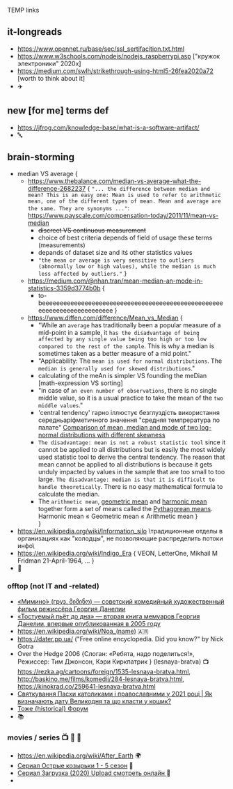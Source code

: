 TEMP links 
## it-longreads 

- https://www.opennet.ru/base/sec/ssl_sertifacition.txt.html
- https://www.w3schools.com/nodejs/nodejs_raspberrypi.asp ["кружок электроники" 2020х]
- https://medium.com/swlh/strikethrough-using-html5-26fea2020a72 [worth to think about it]
- ✈️

## new [for me] terms def

- https://jfrog.com/knowledge-base/what-is-a-software-artifact/
- 🔤

## brain-storming 

- median VS average { 
  - https://www.thebalance.com/median-vs-average-what-the-difference-2682237 {
    `"... the difference between median and mean? This is an easy one: Mean is used to refer to arithmetic mean, one of the different types of mean. Mean and average are the same. They are synonyms ..."`: https://www.payscale.com/compensation-today/2011/11/mean-vs-median
    - ~~discreet VS continuous measurement~~
    - choice of best criteria depends of field of usage these terms (measurements)
    - depands of dataset size and itś other statistics values
    - `"the mean or average is very sensitive to outliers (abnormally low or high values), while the median is much less affected by outliers."`
  }
  - https://medium.com/@nhan.tran/mean-median-an-mode-in-statistics-3359d3774b0b {
    - to-beeeeeeeeeeeeeeeeeeeeeeeeeeeeeeeeeeeeeeeeeeeeeeeeeeeeeeeeeeeeeeeeeeeeeeee
  }
  - https://www.diffen.com/difference/Mean_vs_Median {
    - "While an `average` has traditionally been a popular measure of a mid-point in a sample, it `has the disadvantage of being affected by any single value being too high or too low compared to the rest of the sample`. This is why a median is sometimes taken as a better measure of a mid point."
    - "Applicability: The `mean is used for normal distributions`.	The `median is generally used for skewed distributions`."
    - calculating of the meAn is simpler VS founding the meDian [math-expression VS sorting]
    - "in case of `an even number of observations`, there is no single middle value, so it is a usual practice to take the mean of the `two middle values`."
    - 'central tendency' гарно іллюстує безглуздість використання середньаріфметичного значення "средняя темпрература по палате" [Comparison of mean, median and mode of two log-normal distributions with different skewness](https://static.diffen.com/uploadz/thumb/6/61/mean-median.png/600px-mean-median.png)
    - `The disadvantage: mean is not a robust statistic tool` since it cannot be applied to all distributions but is easily the most widely used statistic tool to derive the central tendency. The reason that mean cannot be applied to all distributions is because it gets unduly impacted by values in the sample that are too small to too large. `The disadvantage: median is that it is difficult to handle theoretically`. There is no easy mathematical formula to calculate the median.
    - The `arithmetic mean`, [geometric mean](https://static.diffen.com/uploadz/math/c/9/8/c982938aa16f0782fa52d6a92afecc48.png) and [harmonic mean](https://static.diffen.com/uploadz/math/5/f/4/5f4eaad9f41faac3476425e2fb7a58d6.png) together form a set of means called the [Pythagorean means](https://en.wikipedia.org/wiki/Pythagorean_means). Harmonic mean ≤ Geometric mean ≤ Arithmetic mean 
  }  
}
- https://en.wikipedia.org/wiki/Information_silo \традиционные отделы в организациях как "колодцы", не позволяющие распределить потоки инфо\
- https://en.wikipedia.org/wiki/Indigo_Era { VEON, LetterOne, Mikhail M Fridman 21-April-1964, ... }
- 🧠

### offtop (not IT and -related)
- [«Мимино́» (груз. მიმინო) — советский комедийный художественный фильм режиссёра Георгия Данелии](https://ru.wikiquote.org/wiki/%D0%9C%D0%B8%D0%BC%D0%B8%D0%BD%D0%BE)
- [«Тостуемый пьёт до дна» — вторая книга мемуаров Георгия Данелии, впервые опубликованная в 2005 году](https://ru.wikiquote.org/wiki/%D0%A2%D0%BE%D1%81%D1%82%D1%83%D0%B5%D0%BC%D1%8B%D0%B9_%D0%BF%D1%8C%D1%91%D1%82_%D0%B4%D0%BE_%D0%B4%D0%BD%D0%B0#%C2%AB%D0%9C%D0%B8%D0%BC%D0%B8%D0%BD%D0%BE%C2%BB)
- https://en.wikipedia.org/wiki/Noa_(name)  🇦🇷  
- https://dater.pp.ua/ ("Free online encyclopedia. Did you know?" by Nick Gotra 
- Over the Hedge 2006 {Слоган:	«Ребята, надо поделиться!», Режиссер:	Тим Джонсон, Кэри Киркпатрик } (lesnaya-bratva)  📺  https://rezka.ag/cartoons/foreign/1535-lesnaya-bratva.html, http://baskino.me/films/komedii/284-lesnaya-bratva.html, https://kinokrad.co/259641-lesnaya-bratva.html 
- [Святкування Пасхи католиками і православними у 2021 році | Як визначають дату Великодня та що класти у кошик?](https://kitsman.city/articles/129361/koli-svyatkuyemo-velikden-u-2021-roci-chomu-dati-ci-vidriznyayutsya-u-katolikiv-i-pravoslavnih) 
- [ Тоже {historical} Форум ](http://www.tforum.info/forum/)
- 📚

### movies / series  📺 🍺 🧀
- https://en.wikipedia.org/wiki/After_Earth  🌍
- [Сериал Острые козырьки 1 - 5 сезон](https://3seriala.net/load/drama/ostrye_kozyrki_2/8-1-0-1382)  🏴󠁧󠁢󠁥󠁮󠁧󠁿
- [ Сериал Загрузка (2020) Upload смотреть онлайн ](http://seasonvar.ru/serial-25277-Zagruzka_2020.html)  🚦 
- 


